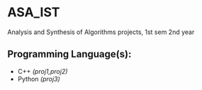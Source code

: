 # ASA_IST
Analysis and Synthesis of Algorithms projects, 1st sem 2nd year
## Programming Language(s):
- C++ *(proj1,proj2)*
- Python *(proj3)*
